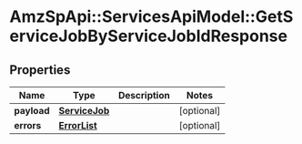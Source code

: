 # AmzSpApi::ServicesApiModel::GetServiceJobByServiceJobIdResponse

## Properties
Name | Type | Description | Notes
------------ | ------------- | ------------- | -------------
**payload** | [**ServiceJob**](ServiceJob.md) |  | [optional] 
**errors** | [**ErrorList**](ErrorList.md) |  | [optional] 

